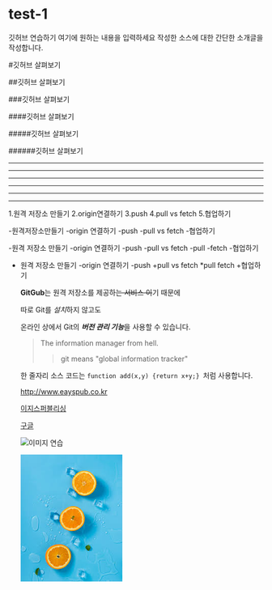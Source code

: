 # test-1
깃허브 연습하기
여기에 원하는 내용을 입력하세요
작성한 소스에 대한 간단한 소개글을 작성합니다.

#깃허브 살펴보기


##깃허브 살펴보기


###깃허브 살펴보기


####깃허브 살펴보기


#####깃허브 살펴보기


######깃허브 살펴보기

---

------------

-  -  -

***

********************

* * *

1.원격 저장소 만들기
2.origin연결하기
3.push
4.pull vs fetch
5.협업하기


-원격저장소만들기
-origin 연결하기
-push
-pull vs fetch
-협업하기


-원격 저장소 만들기
  -origin 연결하기
  -push
-pull vs fetch
  -pull
  -fetch
-협업하기



+ 원격 저장소 만들기
  -origin 연결하기
  -push
  +pull vs fetch
    *pull
    fetch
  +협업하기
  
  
  **GitGub**는 원격 저장소를 제공하~~는 서비스 이~~기 때문에 
  
  
  따로 Git를 *설치*하지 않고도
  
  
  온라인 상에서 Git의 ***버전 관리 기능***을 사용할 수 있습니다.
  
  
  >The information manager from hell.
  >> git means "global information tracker"
  
  
  
  한 줄자리 소스 코드는 `function add(x,y) {return x+y;} `처럼 사용합니다.
  
  
  <http://www.eayspub.co.kr>
  
  [이지스퍼블리싱](http://www.easypub.co.kr)
  
  [구글](https://google.com, "검색 사이트")
  
  
  
  ![이미지 연습](http://kyrieko.dothome.co.kr/images/first.jpg)
  
  
  ![오렌지](./images/orange.jpg)
  
